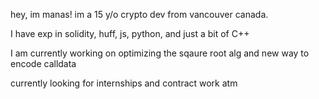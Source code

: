 hey, im manas! im a 15 y/o crypto dev from vancouver canada.

I have exp in solidity, huff, js, python, and just a bit of C++

I am currently working on optimizing the sqaure root alg and new way to encode calldata

currently looking for internships and contract work atm
<!---
baggri/baggri is a ✨ special ✨ repository because its `README.md` (this file) appears on your GitHub profile.
You can click the Preview link to take a look at your changes.
--->
